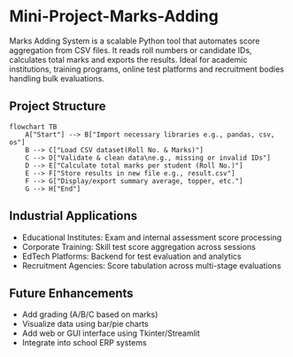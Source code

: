 # Mini-Project-Marks-Adding
Marks Adding System is a scalable Python tool that automates score aggregation from CSV files. It reads roll numbers or candidate IDs, calculates total marks and exports the results. Ideal for academic institutions, training programs, online test platforms and recruitment bodies handling bulk evaluations.

## Project Structure
```mermaid
flowchart TB
    A["Start"] --> B["Import necessary libraries e.g., pandas, csv, os"]
    B --> C["Load CSV dataset(Roll No. & Marks)"]
    C --> D["Validate & clean data\ne.g., missing or invalid IDs"]
    D --> E["Calculate total marks per student (Roll No.)"]
    E --> F["Store results in new file e.g., result.csv"]
    F --> G["Display/export summary average, topper, etc."]
    G --> H["End"]
```

## Industrial Applications
- Educational Institutes: Exam and internal assessment score processing
- Corporate Training: Skill test score aggregation across sessions
- EdTech Platforms: Backend for test evaluation and analytics
- Recruitment Agencies: Score tabulation across multi-stage evaluations

## Future Enhancements
- Add grading (A/B/C based on marks)
- Visualize data using bar/pie charts
- Add web or GUI interface using Tkinter/Streamlit
- Integrate into school ERP systems









